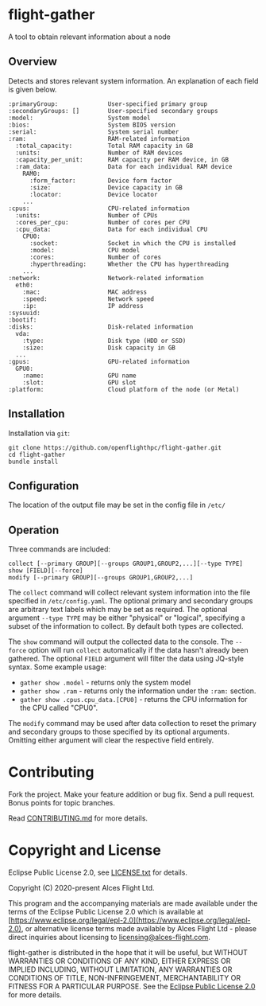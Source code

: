 # flight-gather
A tool to obtain relevant information about a node

## Overview
Detects and stores relevant system information. An explanation of each field is given below.

```
:primaryGroup:              User-specified primary group                         
:secondaryGroups: []        User-specified secondary groups
:model:                     System model
:bios:                      System BIOS version
:serial:                    System serial number
:ram:                       RAM-related information
  :total_capacity:          Total RAM capacity in GB
  :units:                   Number of RAM devices
  :capacity_per_unit:       RAM capacity per RAM device, in GB
  :ram_data:                Data for each individual RAM device
    RAM0:
      :form_factor:         Device form factor
      :size:                Device capacity in GB
      :locator:             Device locator
    ...
:cpus:                      CPU-related information
  :units:                   Number of CPUs
  :cores_per_cpu:           Number of cores per CPU
  :cpu_data:                Data for each individual CPU
    CPU0:
      :socket:              Socket in which the CPU is installed
      :model:               CPU model
      :cores:               Number of cores
      :hyperthreading:      Whether the CPU has hyperthreading
    ...
:network:                   Network-related information
  eth0:
    :mac:                   MAC address
    :speed:                 Network speed
    :ip:                    IP address
:sysuuid: 
:bootif: 
:disks:                     Disk-related information
  vda:
    :type:                  Disk type (HDD or SSD)
    :size:                  Disk capacity in GB
  ...
:gpus:                      GPU-related information
  GPU0:
    :name:                  GPU name
    :slot:                  GPU slot
:platform:                  Cloud platform of the node (or Metal)
```

## Installation
Installation via `git`:
```
git clone https://github.com/openflighthpc/flight-gather.git
cd flight-gather
bundle install
```
## Configuration
The location of the output file may be set in the config file in `/etc/`

## Operation
Three commands are included:
```
collect [--primary GROUP][--groups GROUP1,GROUP2,...][--type TYPE]
show [FIELD][--force]
modify [--primary GROUP][--groups GROUP1,GROUP2,...]
```
The `collect` command will collect relevant system information into the file specified in `/etc/config.yaml`. The optional primary and secondary groups are arbitrary text labels which may be set as required. The optional argument `--type TYPE` may be either "physical" or "logical", specifying a subset of the information to collect. By default both types are collected.

The `show` command will output the collected data to the console. The `--force` option will run `collect` automatically if the data hasn't already been gathered. The optional `FIELD` argument will filter the data using JQ-style syntax. Some example usage:

* `gather show .model` - returns only the system model
* `gather show .ram` - returns only the information under the `:ram:` section.
* `gather show .cpus.cpu_data.[CPU0]` - returns the CPU information for the CPU called "CPU0".

The `modify` command may be used after data collection to reset the primary and secondary groups to those specified by its optional arguments. Omitting either argument will clear the respective field entirely.

# Contributing

Fork the project. Make your feature addition or bug fix. Send a pull
request. Bonus points for topic branches.

Read [CONTRIBUTING.md](CONTRIBUTING.md) for more details.

# Copyright and License

Eclipse Public License 2.0, see [LICENSE.txt](LICENSE.txt) for details.

Copyright (C) 2020-present Alces Flight Ltd.

This program and the accompanying materials are made available under
the terms of the Eclipse Public License 2.0 which is available at
[https://www.eclipse.org/legal/epl-2.0](https://www.eclipse.org/legal/epl-2.0),
or alternative license terms made available by Alces Flight Ltd -
please direct inquiries about licensing to
[licensing@alces-flight.com](mailto:licensing@alces-flight.com).

flight-gather is distributed in the hope that it will be
useful, but WITHOUT WARRANTIES OR CONDITIONS OF ANY KIND, EITHER
EXPRESS OR IMPLIED INCLUDING, WITHOUT LIMITATION, ANY WARRANTIES OR
CONDITIONS OF TITLE, NON-INFRINGEMENT, MERCHANTABILITY OR FITNESS FOR
A PARTICULAR PURPOSE. See the [Eclipse Public License 2.0](https://opensource.org/licenses/EPL-2.0) for more
details.
